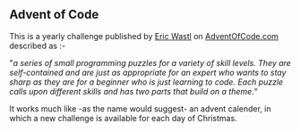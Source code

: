 ## Advent of Code

This is a yearly challenge published by [Eric Wastl](http://was.tl/) on [AdventOfCode.com](http://adventofcode.com) described as :-
 
 "_a series of small programming puzzles for a variety of skill levels. They are self-contained and are just as appropriate for an expert who wants to stay sharp as they are for a beginner who is just learning to code. Each puzzle calls upon different skills and has two parts that build on a theme._"
 
 It works much like -as the name would suggest- an advent calender, in which a new challenge is available for each day of Christmas.